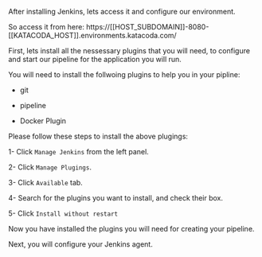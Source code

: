 After installing Jenkins, lets access it and configure our environment.

So access it from here:
https://[[HOST_SUBDOMAIN]]-8080-[[KATACODA_HOST]].environments.katacoda.com/

First, lets install all the nessessary plugins that you will need, to configure and start our pipeline for the application you will run.

You will need to install the follwoing plugins to help you in your pipline:

- git

- pipeline

- Docker Plugin

Please follow these steps to install the above plugings:

1- Click `Manage Jenkins` from the left panel.

2- Click `Manage Plugings`.

3- Click `Available` tab.

4- Search for the plugins you want to install, and check their box.

5- Click `Install without restart`


Now you have installed the plugins you will need for creating your pipeline.

Next, you will configure your Jenkins agent.